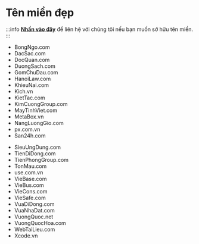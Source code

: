 # Tên miền đẹp

:::info
[**Nhấn vào đây**](../contact) để liên hệ với chúng tôi nếu bạn muốn sở hữu tên miền.
:::

<div className="container">
  <div className="row row--no-gutters">
    <div className="col col--6">
      <ul>
        <li>BongNgo.com</li>
        <li>DacSac.com</li>
        <li>DocQuan.com</li>
        <li>DuongSach.com</li>
        <li>GomChuDau.com</li>
        <li>HanoiLaw.com</li>
        <li>KhieuNai.com</li>
        <li>Kich.vn</li>
        <li>KietTac.com</li>
        <li>KimCuongGroup.com</li>
        <li>MayTinhViet.com</li>
        <li>MetaBox.vn</li>
        <li>NangLuongGio.com</li>
        <li>px.com.vn</li>
        <li>San24h.com</li>
      </ul>
    </div>
    <div className="col col--6">
      <ul>
        <li>SieuUngDung.com</li>
        <li>TienDiDong.com</li>
        <li>TienPhongGroup.com</li>
        <li>TonMau.com</li>
        <li>use.com.vn</li>
        <li>VieBase.com</li>
        <li>VieBus.com</li>
        <li>VieCons.com</li>
        <li>VieSafe.com</li>
        <li>VuaDiDong.com</li>
        <li>VuaNhaDat.com</li>
        <li>VuongQuoc.net</li>
        <li>VuongQuocHoa.com</li>
        <li>WebTaiLieu.com</li>
        <li>Xcode.vn</li>
      </ul>
    </div>
  </div>
</div>

